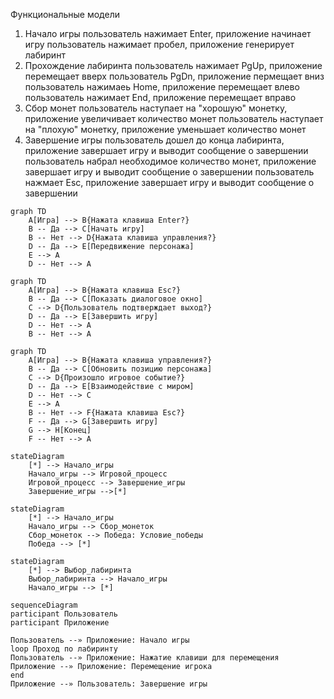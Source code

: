 Функциональные модели
1. Начало игры 
 пользователь нажимает Enter, приложение начинает игру
 пользователь нажимает пробел, приложение генерирует лабиринт 
2. Прохождение лабиринта
 пользователь нажимает PgUp, приложение перемещает вверх 
 пользователь PgDn, приложение пермещает вниз 
 пользователь нажимаеь Home, приложение перемещает влево
 пользователь нажимает End, приложение перемещает вправо
3. Сбор монет
 пользователь наступает на "хорошую" монетку, приложение увеличивает количество монет 
 пользователь наступает на "плохую" монетку, приложение уменьшает количество монет
4. Завершение игры 
 пользователь дошел до конца лабиринта, приложение завершает игру и выводит сообщение о завершении 
 пользователь набрал необходимое количество монет, приложение завершает игру и выводит сообщение о завершении
 пользователь нажмает Esc, приложение завершает игру и выводит сообщение о завершении

```mermaid
graph TD
    A[Игра] --> B{Нажата клавиша Enter?}
    B -- Да --> C[Начать игру]
    B -- Нет --> D{Нажата клавиша управления?}
    D -- Да --> E[Передвижение персонажа]
    E --> A
    D -- Нет --> A
```

```mermaid
graph TD
    A[Игра] --> B{Нажата клавиша Esc?}
    B -- Да --> C[Показать диалоговое окно]
    C --> D{Пользователь подтверждает выход?}
    D -- Да --> E[Завершить игру]
    D -- Нет --> A
    B -- Нет --> A
```

```mermaid
graph TD
    A[Игра] --> B{Нажата клавиша управления?}
    B -- Да --> C[Обновить позицию персонажа]
    C --> D{Произошло игровое событие?}
    D -- Да --> E[Взаимодействие с миром]
    D -- Нет --> C
    E --> A
    B -- Нет --> F{Нажата клавиша Esc?}
    F -- Да --> G[Завершить игру]
    G --> H[Конец]
    F -- Нет --> A
```

```mermaid
stateDiagram
    [*] --> Начало_игры
    Начало_игры --> Игровой_процесс
    Игровой_процесс --> Завершение_игры
    Завершение_игры -->[*]
```

```mermaid
stateDiagram
    [*] --> Начало_игры
    Начало_игры --> Сбор_монеток
    Сбор_монеток --> Победа: Условие_победы
    Победа --> [*]
```

```mermaid
stateDiagram
    [*] --> Выбор_лабиринта
    Выбор_лабиринта --> Начало_игры
    Начало_игры --> [*] 
```

```mermaid
sequenceDiagram
participant Пользователь
participant Приложение

Пользователь --» Приложение: Начало игры
loop Проход по лабиринту
Пользователь --» Приложение: Нажатие клавиши для перемещения
Приложение --» Приложение: Перемещение игрока
end
Приложение --» Пользователь: Завершение игры
```
